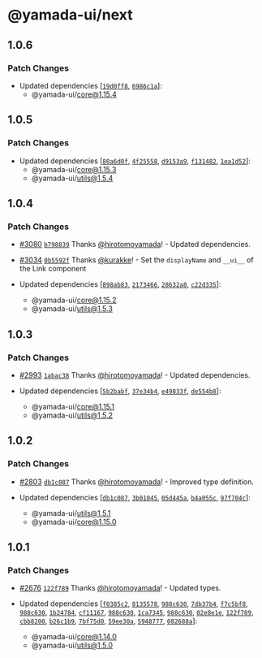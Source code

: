 # @yamada-ui/next

## 1.0.6

### Patch Changes

- Updated dependencies [[`19d0ff8`](https://github.com/yamada-ui/yamada-ui/commit/19d0ff8bd487f00182b571e4cbe1dc3c70a96ca0), [`6986c1a`](https://github.com/yamada-ui/yamada-ui/commit/6986c1a2f8db2c3367b41955087dbb83307f7251)]:
  - @yamada-ui/core@1.15.4

## 1.0.5

### Patch Changes

- Updated dependencies [[`80a6d0f`](https://github.com/yamada-ui/yamada-ui/commit/80a6d0fdf90c85880ede4d41c9d66dd106562edc), [`4f25558`](https://github.com/yamada-ui/yamada-ui/commit/4f2555883122b881d094af0d6067c23e0dec1880), [`d9153a9`](https://github.com/yamada-ui/yamada-ui/commit/d9153a9085ce62df0d4142f36c00a4a335cfee15), [`f131482`](https://github.com/yamada-ui/yamada-ui/commit/f13148215d7145ae1bd52f9a585fe4ff338f9f03), [`1ea1d52`](https://github.com/yamada-ui/yamada-ui/commit/1ea1d527d23b314ee5472a7364b459d325248f59)]:
  - @yamada-ui/core@1.15.3
  - @yamada-ui/utils@1.5.4

## 1.0.4

### Patch Changes

- [#3080](https://github.com/yamada-ui/yamada-ui/pull/3080) [`b798839`](https://github.com/yamada-ui/yamada-ui/commit/b798839aaa32787297079da51410b35a61edcf3c) Thanks [@hirotomoyamada](https://github.com/hirotomoyamada)! - Updated dependencies.

- [#3034](https://github.com/yamada-ui/yamada-ui/pull/3034) [`0b5592f`](https://github.com/yamada-ui/yamada-ui/commit/0b5592f5037d778a1a608a9c991acdfaa1f7bf41) Thanks [@kurakke](https://github.com/kurakke)! - Set the `displayName` and `__ui__` of the Link component

- Updated dependencies [[`898ab83`](https://github.com/yamada-ui/yamada-ui/commit/898ab83eb677646ee293a336a0a5d254aeefa00f), [`2173466`](https://github.com/yamada-ui/yamada-ui/commit/2173466c144212522a61aec94e34cac375291655), [`28632a8`](https://github.com/yamada-ui/yamada-ui/commit/28632a8d904b581068e93a75e44323c9d37111b1), [`c22d335`](https://github.com/yamada-ui/yamada-ui/commit/c22d3355ab42d4f0f3e3413248bed949729fc8e3)]:
  - @yamada-ui/core@1.15.2
  - @yamada-ui/utils@1.5.3

## 1.0.3

### Patch Changes

- [#2993](https://github.com/yamada-ui/yamada-ui/pull/2993) [`1abac38`](https://github.com/yamada-ui/yamada-ui/commit/1abac3859bcbf53fa8a03c714eb1506221c81727) Thanks [@hirotomoyamada](https://github.com/hirotomoyamada)! - Updated dependencies.

- Updated dependencies [[`5b2babf`](https://github.com/yamada-ui/yamada-ui/commit/5b2babfc320cd3c0e3f1088262ab904fac9114a5), [`37e34b4`](https://github.com/yamada-ui/yamada-ui/commit/37e34b44b5763882ae84a8ea34065dde8291999a), [`e49833f`](https://github.com/yamada-ui/yamada-ui/commit/e49833fc097549a46424e8d4a72badb0194f7ad2), [`de554b8`](https://github.com/yamada-ui/yamada-ui/commit/de554b85334808be7c85a17b3faf53a21045eeaf)]:
  - @yamada-ui/core@1.15.1
  - @yamada-ui/utils@1.5.2

## 1.0.2

### Patch Changes

- [#2803](https://github.com/yamada-ui/yamada-ui/pull/2803) [`db1c087`](https://github.com/yamada-ui/yamada-ui/commit/db1c087516c376ff3c19ff0916ff9d20a07d61c3) Thanks [@hirotomoyamada](https://github.com/hirotomoyamada)! - Improved type definition.

- Updated dependencies [[`db1c087`](https://github.com/yamada-ui/yamada-ui/commit/db1c087516c376ff3c19ff0916ff9d20a07d61c3), [`3b01045`](https://github.com/yamada-ui/yamada-ui/commit/3b0104577f59a952758f71d64f5e8ca6fc9d75bf), [`05d445a`](https://github.com/yamada-ui/yamada-ui/commit/05d445ac503a3af377c4858006ac45a816dd9750), [`b4a055c`](https://github.com/yamada-ui/yamada-ui/commit/b4a055ccbf22e9f74806504e2245be346ac609b1), [`97f704c`](https://github.com/yamada-ui/yamada-ui/commit/97f704c4c836ad8920be0fc05bfe68a732218d2e)]:
  - @yamada-ui/utils@1.5.1
  - @yamada-ui/core@1.15.0

## 1.0.1

### Patch Changes

- [#2676](https://github.com/yamada-ui/yamada-ui/pull/2676) [`122f789`](https://github.com/yamada-ui/yamada-ui/commit/122f789d60f947fea53dfff1259fd540268aa66a) Thanks [@hirotomoyamada](https://github.com/hirotomoyamada)! - Updated types.

- Updated dependencies [[`f0385c2`](https://github.com/yamada-ui/yamada-ui/commit/f0385c2ea633e347242b793035e7f73344c5eed0), [`8135578`](https://github.com/yamada-ui/yamada-ui/commit/8135578b5a5d1542d10d5919d737094038a7de1a), [`988c630`](https://github.com/yamada-ui/yamada-ui/commit/988c630d0f7ed297a0ddd51a09cb3bee612e9b60), [`7db37b4`](https://github.com/yamada-ui/yamada-ui/commit/7db37b42df54b7078f5b22a9664cebea6b1a6133), [`f7c5bf8`](https://github.com/yamada-ui/yamada-ui/commit/f7c5bf8a05c7e4b7c389eef0a8ebb0c88364a548), [`988c630`](https://github.com/yamada-ui/yamada-ui/commit/988c630d0f7ed297a0ddd51a09cb3bee612e9b60), [`1b24784`](https://github.com/yamada-ui/yamada-ui/commit/1b2478474066c1777f3248aa704b3a0fd891570d), [`cf11167`](https://github.com/yamada-ui/yamada-ui/commit/cf1116743ef742d533b6c4069bc6a6fda1fe8580), [`988c630`](https://github.com/yamada-ui/yamada-ui/commit/988c630d0f7ed297a0ddd51a09cb3bee612e9b60), [`1ca7345`](https://github.com/yamada-ui/yamada-ui/commit/1ca734576b8e32920130ebb52b83d0da15670732), [`988c630`](https://github.com/yamada-ui/yamada-ui/commit/988c630d0f7ed297a0ddd51a09cb3bee612e9b60), [`02e8e1e`](https://github.com/yamada-ui/yamada-ui/commit/02e8e1e127ea96c9787c59c0567327bb6ec10928), [`122f789`](https://github.com/yamada-ui/yamada-ui/commit/122f789d60f947fea53dfff1259fd540268aa66a), [`cbb8200`](https://github.com/yamada-ui/yamada-ui/commit/cbb8200c684d9373e4f3aeaeef0a7d87a822619b), [`b26c1b9`](https://github.com/yamada-ui/yamada-ui/commit/b26c1b95e13feb8954e7e7f7e9e56a16f1cd67aa), [`7bf75d0`](https://github.com/yamada-ui/yamada-ui/commit/7bf75d0e0b5240fa6babd437c70a9981caec0a22), [`59ee30a`](https://github.com/yamada-ui/yamada-ui/commit/59ee30ab94b0d4dbfb938eb17487dc6fde18f510), [`5948777`](https://github.com/yamada-ui/yamada-ui/commit/594877728ebf14dde87d7280b11c92e28a2bde74), [`082688a`](https://github.com/yamada-ui/yamada-ui/commit/082688a2258c2111d4a34454c56bdaf1f87071ad)]:
  - @yamada-ui/core@1.14.0
  - @yamada-ui/utils@1.5.0
